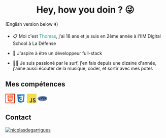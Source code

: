# <div align="center"> **Hey, how you doin ? :stuck_out_tongue_winking_eye:** </div>

(English version below :arrow_down:)



* :clipboard: Moi c'est <font color=#2a9d8f>Thomas</font>, j'ai 18 ans et je suis en 2ème année à l'IIM Digital School à La Défense

* :telescope: J'aspire à être un développeur full-stack

* :surfing_man: Je suis passioné par le surf, j'en fais depuis une dizaine d'année, j'aime aussi écouter de la musique, coder, et sortir avec mes potes

## Mes compétences

<img src="img/html.svg" height="30">
<img src="img/css.svg" height="30">
<img src="img/js.svg" height="30">
<img src="img/php.svg" height="30">



## Contact 

<a href="https://www.linkedin.com/in/thomas-doret-gaisset/" target="blank"><img align="center" src="https://raw.githubusercontent.com/rahuldkjain/github-profile-readme-generator/master/src/images/icons/Social/linked-in-alt.svg" alt="nicolasdegarrigues" height="30" width="40" /></a>

